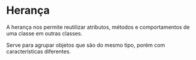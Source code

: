 # Herança

A herança nos permite reutilizar atributos, métodos e 
comportamentos de uma classe em outras classes.

Serve para agrupar objetos que são do mesmo tipo, porém
com características diferentes.
